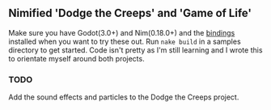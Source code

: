 ## Nimified 'Dodge the Creeps' and 'Game of Life'

Make sure you have Godot(3.0+) and Nim(0.18.0+) and the [bindings](https://github.com/pragmagic/godot-nim) installed when you want to try these out. Run `nake build` in a samples directory to get started.
Code isn't pretty as I'm still learning and I wrote this to orientate myself around both projects.

### TODO

Add the sound effects and particles to the Dodge the Creeps project.
